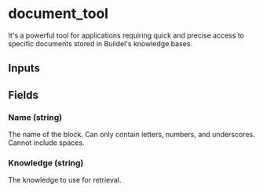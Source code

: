 
# document_tool
It's a powerful tool for applications requiring quick and precise access to specific documents stored in Buildel's knowledge bases.
## Inputs

## Fields

        

### Name (string)
The name of the block. Can only contain letters, numbers, and underscores. Cannot include spaces.
        

### Knowledge (string)
The knowledge to use for retrieval.
        
    
